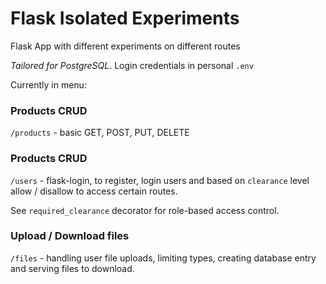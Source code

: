 # Flask Isolated Experiments
Flask App with different experiments on different routes

*Tailored for PostgreSQL*. Login credentials in personal `.env`

Currently in menu:

### Products CRUD

`/products` - basic GET, POST, PUT, DELETE



### Products CRUD

`/users` - flask-login, to register, login users and based on `clearance` level allow / disallow to access certain routes.

See `required_clearance` decorator for role-based access control.

### Upload / Download files

`/files` - handling user file uploads, limiting types, creating database entry and serving files to download.


